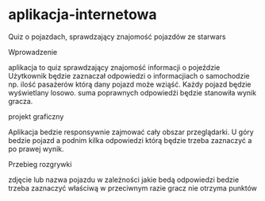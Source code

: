 # aplikacja-internetowa
Quiz o pojazdach, sprawdzający znajomość pojazdów ze starwars

Wprowadzenie

aplikacja to quiz sprawdzający znajomość informacji o pojeździe
Użytkownik będzie zaznaczał odpowiedzi o informacjiach o samochodzie np. ilość pasażerów którą dany pojazd może wziąść.
Każdy pojazd będzie wyświetlany losowo.
suma poprawnych odpowiedźi będzie stanowiła wynik gracza.

projekt graficzny

Aplikacja bedzie responsywnie zajmować cały obszar przeglądarki.
U góry bedzie pojazd a podnim kilka odpowiedzi którą będzie trzeba zaznaczyć a po prawej wynik.

Przebieg rozgrywki

zdjęcie lub nazwa pojazdu w zależności jakie bedą odpowiedzi bedzie trzeba zaznaczyć właściwą w przeciwnym razie gracz nie otrzyma punktów
